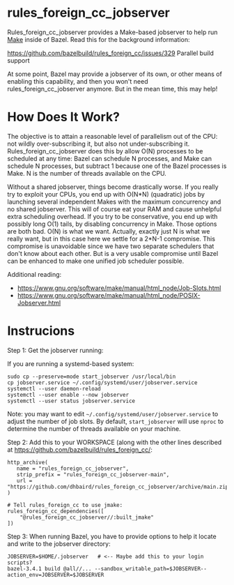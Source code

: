 # rules_foreign_cc_jobserver

Rules_foreign_cc_jobserver provides a Make-based jobserver to help run
[Make](https://www.gnu.org/software/make/) inside of Bazel. Read this for the
background information:

https://github.com/bazelbuild/rules_foreign_cc/issues/329  Parallel build support

At some point, Bazel may provide a jobserver of its own, or other means of
enabling this capability, and then you won't need rules_foreign_cc_jobserver
anymore. But in the mean time, this may help!

# How Does It Work?

The objective is to attain a reasonable level of parallelism out of the CPU:
not wildly over-subscribing it, but also not under-subscribing it.
Rules_foreign_cc_jobserver does this by allow O(N) processes to be scheduled at
any time: Bazel can schedule N processes, and Make can schedule N processes,
but subtract 1 because one of the Bazel processes is Make.  N is the number of
threads available on the CPU.

Without a shared jobserver, things become drastically worse. If you really try
to exploit your CPUs, you end up with O(N\*N) (quadratic) jobs by launching
several independent Makes with the maximum concurrency and no shared jobserver.
This will of course eat your RAM and cause unhelpful extra scheduling overhead.
If you try to be conservative, you end up with possibly long O(1) tails, by
disabling concurrency in Make.  Those options are both bad. O(N) is what we
want. Actually, exactly just N is what we really want, but in this case here we
settle for a 2\*N-1 compromise. This compromise is unavoidable since we have
two separate schedulers that don't know about each other. But is a very usable
compromise until Bazel can be enhanced to make one unified job scheduler
possible.

Additional reading:
- https://www.gnu.org/software/make/manual/html_node/Job-Slots.html
- https://www.gnu.org/software/make/manual/html_node/POSIX-Jobserver.html

# Instrucions

Step 1: Get the jobserver running:

If you are running a systemd-based system:
```
sudo cp --preserve=mode start_jobserver /usr/local/bin
cp jobserver.service ~/.config/systemd/user/jobserver.service
systemctl --user daemon-reload
systemctl --user enable --now jobserver
systemctl --user status jobserver.service
```

Note: you may want to edit `~/.config/systemd/user/jobserver.service` to adjust
the number of job slots. By default, `start_jobserver` will use `nproc` to
determine the number of threads available on your machine.

Step 2: Add this to your WORKSPACE (along with the other lines described at https://github.com/bazelbuild/rules_foreign_cc/:

```
http_archive(
   name = "rules_foreign_cc_jobserver",
   strip_prefix = "rules_foreign_cc_jobserver-main",
   url = "https://github.com/dhbaird/rules_foreign_cc_jobserver/archive/main.zip",
)

# Tell rules_foreign_cc to use jmake:
rules_foreign_cc_dependencies([
    "@rules_foreign_cc_jobserver//:built_jmake"
])
```

Step 3: When running Bazel, you have to provide options to help it locate and write to the jobserver directory:

```
JOBSERVER=$HOME/.jobserver   # <-- Maybe add this to your login scripts?
bazel-3.4.1 build @all//... --sandbox_writable_path=$JOBSERVER--action_env=JOBSERVER=$JOBSERVER
```
